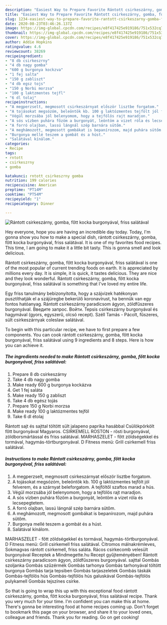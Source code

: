 ```yaml
---
description: "Easiest Way to Prepare Favorite Rántott csirkeszárny, gomba, főtt kocka burgonyával, friss salátával"
title: "Easiest Way to Prepare Favorite Rántott csirkeszárny, gomba, főtt kocka burgonyával, friss salátával"
slug: 1234-easiest-way-to-prepare-favorite-rantott-csirkeszarny-gomba-fott-kocka-burgonyaval-friss-salataval
date: 2020-08-23T03:46:26.137Z
image: https://img-global.cpcdn.com/recipes/e8f417425e919186/751x532cq70/rantott-csirkeszarny-gomba-fott-kocka-burgonyaval-friss-salataval-recept-foto.jpg
thumbnail: https://img-global.cpcdn.com/recipes/e8f417425e919186/751x532cq70/rantott-csirkeszarny-gomba-fott-kocka-burgonyaval-friss-salataval-recept-foto.jpg
cover: https://img-global.cpcdn.com/recipes/e8f417425e919186/751x532cq70/rantott-csirkeszarny-gomba-fott-kocka-burgonyaval-friss-salataval-recept-foto.jpg
author: Addie Hopkins
ratingvalue: 4.6
reviewcount: 38269
recipeingredient:
- "8 db csirkeszrny"
- "4 db nagy gomba"
- "600 g burgonya kockzva"
- "1 fej salta"
- "150 g zabliszt"
- "4 db egsz tojs"
- "150 g Norbi morzsa"
- "100 g laktzmentes tejfl"
- "6 dl tolaj"
recipeinstructions:
- "A megperzselt, megmosott csirkeszárnyat először lisztbe forgatom."
- "A tojásokat megsózóm, beleöntök kb. 100 g laktózmentes tejfölt jól felverem, és a szárnyat beleforgatom. A tejföltől szaftos marad a hús."
- "Végül morzsába jól belenyomom, hogy a tejfölös rajt maradjon."
- "A sós vízben puhára főzöm a burgonyát, leöntöm a vizet róla és lecsepegtetem."
- "A forró olajban, lassú lángnál szép barnára sütőm."
- "A meghámozott, megmosott gombákat is bepanírozom, majd puhára sütőm."
- "Burgonya mellé teszem a gombát és a húst."
- "Salátával kínálom."
categories:
- Recipe
tags:
- rntott
- csirkeszrny
- gomba

katakunci: rntott csirkeszrny gomba 
nutrition: 199 calories
recipecuisine: American
preptime: "PT14M"
cooktime: "PT54M"
recipeyield: "1"
recipecategory: Dinner

---
```



![Rántott csirkeszárny, gomba, főtt kocka burgonyával, friss salátával](https://img-global.cpcdn.com/recipes/e8f417425e919186/751x532cq70/rantott-csirkeszarny-gomba-fott-kocka-burgonyaval-friss-salataval-recept-foto.jpg)

Hey everyone, hope you are having an incredible day today. Today, I'm gonna show you how to make a special dish, rántott csirkeszárny, gomba, főtt kocka burgonyával, friss salátával. It is one of my favorites food recipes. This time, I am going to make it a little bit tasty. This is gonna smell and look delicious.

Rántott csirkeszárny, gomba, főtt kocka burgonyával, friss salátával is one of the most popular of current trending foods on earth. It is appreciated by millions every day. It is simple, it is quick, it tastes delicious. They are nice and they look wonderful. Rántott csirkeszárny, gomba, főtt kocka burgonyával, friss salátával is something that I've loved my entire life.

Egy friss tanulmány bebizonyította, hogy a szájvizek hatékonyan pusztíthatják el a szájüregbe bekerülő koronavírust, ha bennük van egy fontos hatóanyag. Rántott csirkeszárny paradicsom ágyon, zöldfűszeres burgonyával. Введите запрос. Войти. Tepsis csirkeszárny burgonyával és hagymával (gyors, egyszerű, olcsó recept). Széll Tamás - Pácolt, fűszeres, sült csirkeszárnyak coleslaw salátával.


To begin with this particular recipe, we have to first prepare a few components. You can cook rántott csirkeszárny, gomba, főtt kocka burgonyával, friss salátával using 9 ingredients and 8 steps. Here is how you can achieve it.

<!--inarticleads1-->

##### The ingredients needed to make Rántott csirkeszárny, gomba, főtt kocka burgonyával, friss salátával:

1. Prepare 8 db csirkeszárny
1. Take 4 db nagy gomba
1. Make ready 600 g burgonya kockázva
1. Get 1 fej saláta
1. Make ready 150 g zabliszt
1. Take 4 db egész tojás
1. Prepare 150 g Norbi morzsa
1. Make ready 100 g laktózmentes tejföl
1. Take 6 dl étolaj


Rántott sajt és sajttal töltött sült jalapeno paprika hasábbal Csülökpörkölt főtt burgonyával Magyaros. CSIRKEMELL ROSTON - rösti burgonyával, zöldborsmártással és friss salátával. MARHASZELET - főtt zöldségekkel és tormával, hagymás-törtburgonyával. D Fitness menü: Grill csirkemell friss salátával. 

<!--inarticleads2-->

##### Instructions to make Rántott csirkeszárny, gomba, főtt kocka burgonyával, friss salátával:

1. A megperzselt, megmosott csirkeszárnyat először lisztbe forgatom.
1. A tojásokat megsózóm, beleöntök kb. 100 g laktózmentes tejfölt jól felverem, és a szárnyat beleforgatom. A tejföltől szaftos marad a hús.
1. Végül morzsába jól belenyomom, hogy a tejfölös rajt maradjon.
1. A sós vízben puhára főzöm a burgonyát, leöntöm a vizet róla és lecsepegtetem.
1. A forró olajban, lassú lángnál szép barnára sütőm.
1. A meghámozott, megmosott gombákat is bepanírozom, majd puhára sütőm.
1. Burgonya mellé teszem a gombát és a húst.
1. Salátával kínálom.


MARHASZELET - főtt zöldségekkel és tormával, hagymás-törtburgonyával. D Fitness menü: Grill csirkemell friss salátával. Citromos málnakrémleves, Sokmagvas rántott csirkemell, friss saláta. Rácos csirkecomb velesült burgonyával Receptek a Mindmegette.hu Recept gyűjteményében! Rántott csirkeszárny paradicsom ágyon, zöldfűszeres burgonyával. sajttal Gombás szoljanka Gombás szűzérmék Gombás tarhonya Gombás tarhonyával töltött burgonya Gombás tarja tepsiben Gombás tarjaszeletek Gombás táskák Gombás-tejfölös hús Gombás-tejfölös hús galuskával Gombás-tejfölös pulykamell Gombás tejszínes csirke. 

So that is going to wrap this up with this exceptional food rántott csirkeszárny, gomba, főtt kocka burgonyával, friss salátával recipe. Thank you very much for your time. I'm confident you can make this at home. There's gonna be interesting food at home recipes coming up. Don't forget to bookmark this page on your browser, and share it to your loved ones, colleague and friends. Thank you for reading. Go on get cooking!
